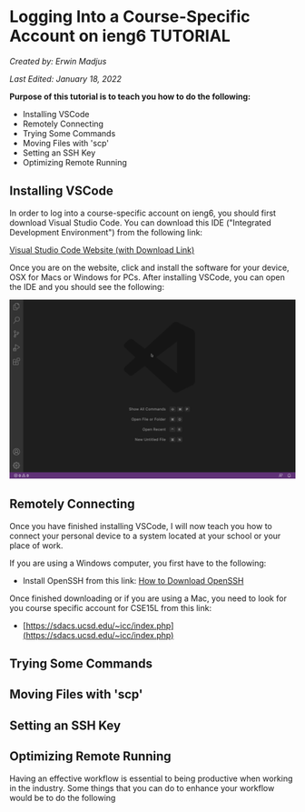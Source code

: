# **Logging Into a Course-Specific Account on ieng6 TUTORIAL**
*Created by: Erwin Madjus*

*Last Edited: January 18, 2022*


**Purpose of this tutorial is to teach you how to do the following:**

* Installing VSCode
* Remotely Connecting
* Trying Some Commands
* Moving Files with 'scp'
* Setting an SSH Key
* Optimizing Remote Running

## **Installing VSCode**

In order to log into a course-specific account on ieng6, you should first download Visual Studio Code. You can download this IDE ("Integrated Development Environment") from the following link:

[Visual Studio Code Website (with Download Link)](https://code.visualstudio.com/)

Once you are on the website, click and install the software for your device, OSX for Macs or Windows for PCs. After installing VSCode, you can open the IDE and you should see the following:

![Image](StartingUpVSCode.png) 


## **Remotely Connecting**

Once you have finished installing VSCode, I will now teach you how to connect your personal device to a system located at your school or your place of work. 

If you are using a Windows computer, you first have to the following:

* Install OpenSSH from this link:  [How to Download OpenSSH](https://docs.microsoft.com/en-us/windows-server/administration/openssh/openssh_install_firstuse)

Once finished downloading or if you are using a Mac, you need to look for you course specific account for CSE15L from this link: 

* [https://sdacs.ucsd.edu/~icc/index.php](https://sdacs.ucsd.edu/~icc/index.php)

## **Trying Some Commands**
## **Moving Files with 'scp'**
## **Setting an SSH Key**
## **Optimizing Remote Running**

Having an effective workflow is essential to being productive when working in the industry. Some things that you can do to enhance your workflow would be to do the following 


